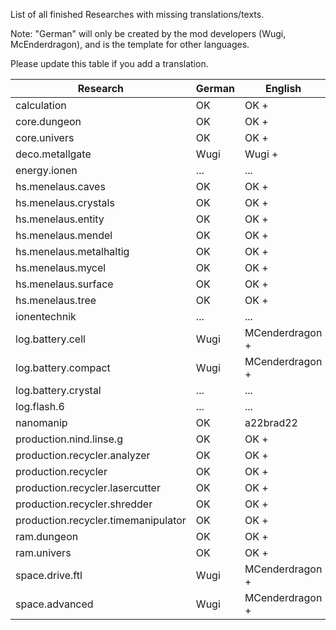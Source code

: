List of all finished Researches with missing translations/texts.

Note: "German" will only be created by the mod developers (Wugi, McEnderdragon), and is the template for other languages.

Please update this table if you add a translation.

| Research                            | German | English         | Portugese | French | Chinese      |
| ----------------------------------- | ------ | --------------- | --------- | ------ | ------------ |
| calculation                         | OK     | OK +            | a22brad22 | ...    | gloomybanana |
| core.dungeon                        | OK     | OK +            | a22brad22 | ...    | gloomybanana |
| core.univers                        | OK     | OK +            | a22brad22 | ...    | gloomybanana |
| deco.metallgate                     | Wugi   | Wugi +          | a22brad22 | ...    | gloomybanana |
| energy.ionen                        | ...    | ...             | ...       | ...    | ...          |
| hs.menelaus.caves                   | OK     | OK +            | a22brad22 | ...    | gloomybanana |
| hs.menelaus.crystals                | OK     | OK +            | a22brad22 | ...    | gloomybanana |
| hs.menelaus.entity                  | OK     | OK +            | a22brad22 | ...    | gloomybanana |
| hs.menelaus.mendel                  | OK     | OK +            | a22brad22 | ...    | gloomybanana |
| hs.menelaus.metalhaltig             | OK     | OK +            | a22brad22 | ...    | gloomybanana |
| hs.menelaus.mycel                   | OK     | OK +            | a22brad22 | ...    | gloomybanana |
| hs.menelaus.surface                 | OK     | OK +            | a22brad22 | ...    | gloomybanana |
| hs.menelaus.tree                    | OK     | OK +            | a22brad22 | ...    | gloomybanana |
| ionentechnik                        | ...    | ...             | ...       | ...    | ...          |
| log.battery.cell                    | Wugi   | MCenderdragon + | a22brad22 | ...    | gloomybanana |
| log.battery.compact                 | Wugi   | MCenderdragon + | a22brad22 | ...    | gloomybanana |
| log.battery.crystal                 | ...    | ...             | ...       | ...    | ...          |
| log.flash.6                         | ...    | ...             | ...       | ...    | ...          |
| nanomanip                           | OK     | a22brad22       | a22brad22 | ...    | gloomybanana |
| production.nind.linse.g             | OK     | OK +            | a22brad22 | ...    | gloomybanana |
| production.recycler.analyzer        | OK     | OK +            | a22brad22 | ...    | gloomybanana |
| production.recycler                 | OK     | OK +            | a22brad22 | ...    | gloomybanana |
| production.recycler.lasercutter     | OK     | OK +            | a22brad22 | ...    | gloomybanana |
| production.recycler.shredder        | OK     | OK +            | a22brad22 | ...    | gloomybanana |
| production.recycler.timemanipulator | OK     | OK +            | a22brad22 | ...    | gloomybanana |
| ram.dungeon                         | OK     | OK +            | a22brad22 | ...    | gloomybanana |
| ram.univers                         | OK     | OK +            | a22brad22 | ...    | gloomybanana |
| space.drive.ftl                     | Wugi   | MCenderdragon + | a22brad22 | ...    | gloomybanana |
| space.advanced                      | Wugi   | MCenderdragon + | a22brad22 | ...    | gloomybanana |
